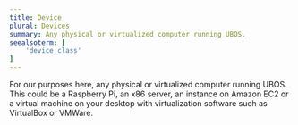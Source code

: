 ```yaml
---
title: Device
plural: Devices
summary: Any physical or virtualized computer running UBOS.
seealsoterm: [
    'device_class'
]
---
```


For our purposes here, any physical or virtualized computer running UBOS. This could be
a Raspberry Pi, an x86 server, an instance on Amazon EC2 or a virtual machine
on your desktop with virtualization software such as VirtualBox or VMWare.
